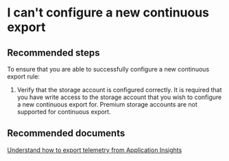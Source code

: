 <properties 
    pageTitle="I can't configure a new continuous export"
    description="I can't configure a new continuous export"
    service="microsoft.insights"
    resource="components"
    authors="mcosner"
    displayOrder="12"
    selfHelpType="generic"
    supportTopicIds="32546622"
    productPesIds="15693"
    cloudEnvironments="public"
 />
# I can't configure a new continuous export
## **Recommended steps**
To ensure that you are able to successfully configure a new continuous export rule:

1. Verify that the storage account is configured correctly.  It is required that you have write access to the storage account that you wish to configure a new continuous export for.  Premium storage accounts are not supported for continuous export.

## **Recommended documents**
[Understand how to export telemetry from Application Insights](https://docs.microsoft.com/azure/application-insights/app-insights-export-telemetry)